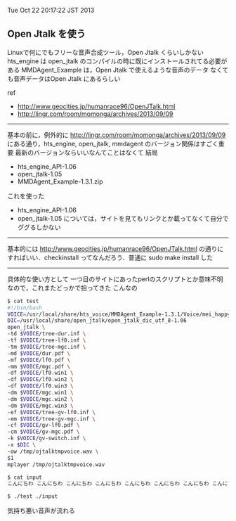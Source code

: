 Tue Oct 22 20:17:22 JST 2013

Open Jtalk を使う
---

Linuxで何にでもフリーな音声合成ツール，Open Jtalk くらいしかない
hts_engine は open_jtalk のコンパイルの時に既にインストールされてる必要がある
MMDAgent_Example は，Open Jtalk で使えるような音声のデータ
なくても音声データはOpen Jtalk にあるらしい

ref
* http://www.geocities.jp/humanrace96/OpenJTalk.html
* http://lingr.com/room/momonga/archives/2013/09/09

---

基本の前に，例外的に
http://lingr.com/room/momonga/archives/2013/09/09
にある通り，hts_engine, open_jtalk, mmdagent のバージョン関係はすごく重要
最新のバージョンならいいなんてことはなくて
結局

 - hts_engine_API-1.06
 - open_jtalk-1.05
 - MMDAgent_Example-1.3.1.zip

これを使った
 - hts_engine_API-1.06
 - open_jtalk-1.05
については，サイトを見てもリンクとか載ってなくて自分でググるしかない

---

基本的には
http://www.geocities.jp/humanrace96/OpenJTalk.html
の通りにすればいい．checkinstall ってなんだろう．普通に sudo make install した


---

具体的な使い方として
一つ目のサイトにあったperlのスクリプトとか意味不明なので，これまたどっかで拾ってきた
こんなの

```bash
$ cat test
#!/bin/bash
VOICE=/usr/local/share/hts_voice/MMDAgent_Example-1.3.1/Voice/mei_happy
DIC=/usr/local/share/open_jtalk/open_jtalk_dic_utf_8-1.06
open_jtalk \
-td $VOICE/tree-dur.inf \
-tf $VOICE/tree-lf0.inf \
-tm $VOICE/tree-mgc.inf \
-md $VOICE/dur.pdf \
-mf $VOICE/lf0.pdf \
-mm $VOICE/mgc.pdf \
-df $VOICE/lf0.win1 \
-df $VOICE/lf0.win2 \
-df $VOICE/lf0.win3 \
-dm $VOICE/mgc.win1 \
-dm $VOICE/mgc.win2 \
-dm $VOICE/mgc.win3 \
-ef $VOICE/tree-gv-lf0.inf \
-em $VOICE/tree-gv-mgc.inf \
-cf $VOICE/gv-lf0.pdf \
-cm $VOICE/gv-mgc.pdf \
-k $VOICE/gv-switch.inf \
-x $DIC \
-ow /tmp/ojtalktmpvoice.wav \
$1
mplayer /tmp/ojtalktmpvoice.wav

$ cat input
こんにちわ こんにちわ こんにちわ こんにちわ こんにちわ こんにちわ こんにちわ こんにちわ こんにちわ

$ ./test ./input
```

気持ち悪い音声が流れる

